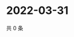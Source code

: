 # 2022-03-31

共 0 条

<!-- BEGIN WEIBO -->
<!-- 最后更新时间 Thu Mar 31 2022 07:12:46 GMT+0800 (China Standard Time) -->

<!-- END WEIBO -->
